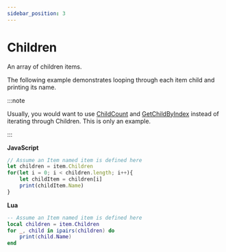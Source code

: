 ```yaml
---
sidebar_position: 3
---
```


# Children

An array of children items.

The following example demonstrates looping through each item child and printing its name.

:::note

Usually, you would want to use [ChildCount](./childcount.md) and [GetChildByIndex](./getchildbyindex.md) instead of iterating through Children. This is only an example.

:::

**JavaScript**
```js
// Assume an Item named item is defined here
let children = item.Children
for(let i = 0; i < children.length; i++){
    let childItem = children[i]
    print(childItem.Name)
}
```

**Lua**
```lua
-- Assume an Item named item is defined here
local children = item.Children
for _, child in ipairs(children) do
    print(child.Name)
end
```